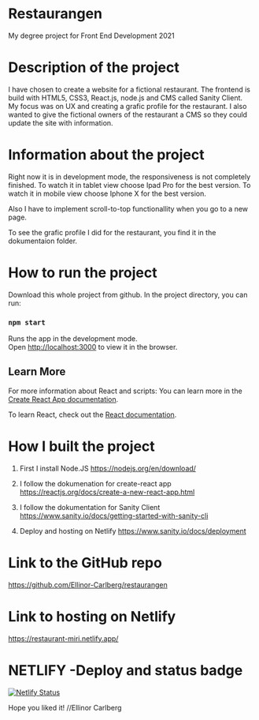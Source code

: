 # Restaurangen
My degree project for Front End Development 2021
# Description of the project
I have chosen to create a website for a fictional restaurant.
The frontend is build with HTML5, CSS3, React.js, node.js and CMS called Sanity Client.  
My focus was on UX and creating a grafic profile for the restaurant. I also wanted to give the fictional owners of the restaurant a CMS so they could update the site with information. 

# Information about the project
Right now it is in development mode, 
the responsiveness is not completely finished. 
To watch it in tablet view choose Ipad Pro for the best version.
To watch it in mobile view choose Iphone X for the best version.

Also I have to implement scroll-to-top functionallity when you go to a new page. 

To see the grafic profile I did for the restaurant, you find it in the dokumentaion folder. 
# How to run the project

Download this whole project from github.
In the project directory, you can run:
### `npm start`

Runs the app in the development mode.\
Open [http://localhost:3000](http://localhost:3000) to view it in the browser.

## Learn More
For more information about React and scripts:
You can learn more in the [Create React App documentation](https://facebook.github.io/create-react-app/docs/getting-started).

To learn React, check out the [React documentation](https://reactjs.org/).

 
# How I built the project
1. First I install Node.JS
https://nodejs.org/en/download/

2. I follow the dokumenation for create-react app
https://reactjs.org/docs/create-a-new-react-app.html

3. I follow the dokumentation for Sanity Client
https://www.sanity.io/docs/getting-started-with-sanity-cli

4. Deploy and hosting on Netlify
https://www.sanity.io/docs/deployment


# Link to the GitHub repo
https://github.com/Ellinor-Carlberg/restaurangen

# Link to hosting on Netlify
https://restaurant-miri.netlify.app/

# NETLIFY -Deploy and status badge
[![Netlify Status](https://api.netlify.com/api/v1/badges/8f344135-57ff-4a43-922c-76f18679625d/deploy-status)](https://app.netlify.com/sites/restaurant-miri/deploys)

Hope you liked it! 
//Ellinor Carlberg